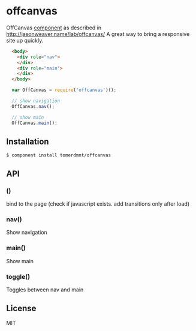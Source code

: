 
# offcanvas

  OffCanvas [component](http://github.com/component/component) as described in http://jasonweaver.name/lab/offcanvas/
  A great way to bring a responsive site up quickly.

  ```html
    <body>
      <div role="nav">
      </div>
      <div role="main">
      </div>
    </body>
  ```

  ```js
    var OffCanvas = require('offcanvas')();

    // show navigation
    OffCanvas.nav();

    // show main
    OffCanvas.main();
  ```
## Installation

    $ component install tomerdmnt/offcanvas

## API

### ()
bind to the page (check if javascript exists. add transitions only after load)

### nav()
Show navigation

### main()
Show main

### toggle()
Toggles between nav and main

## License

  MIT
